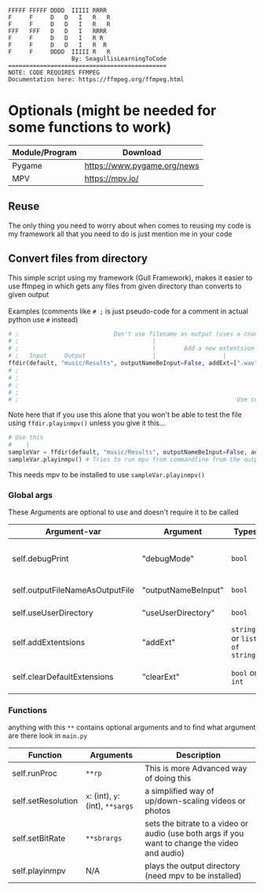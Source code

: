 ```
FFFFF FFFFF DDDD  IIIII RRRR  
F     F     D   D   I   R   R 
F     F     D   D   I   R   R 
FFF   FFF   D   D   I   RRRR  
F     F     D   D   I   R R   
F     F     D   D   I   R  R  
F     F     DDDD  IIIII R   R 
                  By: SeagullisLearningToCode
=============================================
NOTE: CODE REQUIRES FFMPEG
Documentation here: https://ffmpeg.org/ffmpeg.html
```

# Optionals (might be needed for some functions to work)
Module/Program | Download |
-------|----------|
Pygame | https://www.pygame.org/news |
MPV | https://mpv.io/ |

## Reuse
The only thing you need to worry about when comes to reusing my code is my framework
all that you need to do is just mention me in your code

## Convert files from directory
This simple script using my framework (Gull Framework), makes it easier to use ffmpeg
in which gets any files from given directory than converts to given output
<br/>
<br/>
Examples (comments like `# ;` is just pseudo-code for a comment in actual python use `#` instead)
```python
# ;                           Don't use filename as output (uses a counter instead)
# ;                                      |
# ;                                      |        Add a new extentsion to the filter list
# ;   Input     Output                   |                   |
ffdir(default, "music/Results", outputNameBeInput=False, addExt=[".wav"]).advancedSettings("-ar 2048", ".wav")
# ;                                                                              |           |   Hz
# ;                                                                              |           |   /        
# ;                                                                              |       audio rate
# ;                                                                              |
# ;                                                              Use commands provided by ffmpeg
```
Note here that if you use this alone that you won't be able to test the file using `ffdir.playinmpv()` unless you give it this...
```python
# Use this
#    |
sampleVar = ffdir(default, "music/Results", outputNameBeInput=False, addExt=[".wav"]).advancedSettings("-ar 2048", ".wav")
sampleVar.playinmpv() # Tries to run mpv from commandline from the output directory, if it can't returns as ProcessError
```
This needs mpv to be installed to use `sampleVar.playinmpv()`

### Global args
These Arguments are optional to use and doesn't require it to be called

Argument-var | Argument | Types | Description |
-------------|----------|-------|-------------|
self.debugPrint | "debugMode" | `bool` | Prints everything that calls `sps(condition=self.debugPrint)` see `GF.py` in `data/frw/` for what it does. (def. `False`)
self.outputFileNameAsOutputFile | "outputNameBeInput" | `bool` | Names the output file name as the original file. (def. `True`)
self.useUserDirectory | "useUserDirectory" | `bool` | Uses the user directory (def. `True`)
self.addExtentsions | "addExt" | `string` or `list of strings` | Takes the value/s from arg and appends (adds) it to the filter list (def. `None`)
self.clearDefaultExtensions | "clearExt" | `bool` or `int` | Clears or Clears part of the list, it safe to use `"addExt`" with this (def. `None`)

### Functions
anything with this `**` contains optional arguments and to find what argument are there look in `main.py`

Function | Arguments | Description |
---------|-----------|-------------|
self.runProc | `**rp` | This is more Advanced way of doing this
self.setResolution | `x`: (int), `y`: (int), `**sargs` | a simplified way of up/down-scaling videos or photos
self.setBitRate | `**sbrargs` | sets the bitrate to a video or audio (use both args if you want to change the video and audio)
self.playinmpv | N/A | plays the output directory (need mpv to be installed)
